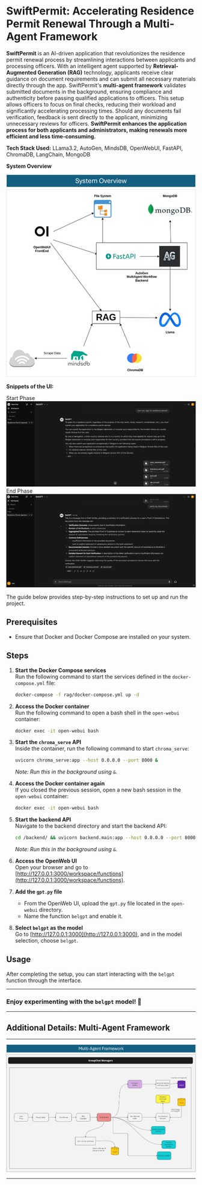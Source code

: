 
# **SwiftPermit:** Accelerating Residence Permit Renewal Through a Multi-Agent Framework

**SwiftPermit** is an AI-driven application that revolutionizes the residence permit renewal process by streamlining interactions between applicants and processing officers. With an intelligent agent supported by **Retrieval-Augmented Generation (RAG)** technology, applicants receive clear guidance on document requirements and can submit all necessary materials directly through the app. SwiftPermit's **multi-agent framework** validates submitted documents in the background, ensuring compliance and authenticity before passing qualified applications to officers. This setup allows officers to focus on final checks, reducing their workload and significantly accelerating processing times. Should any documents fail verification, feedback is sent directly to the applicant, minimizing unnecessary reviews for officers. **SwiftPermit enhances the application process for both applicants and administrators, making renewals more efficient and less time-consuming.**

**Tech Stack Used:** LLama3.2, AutoGen, MindsDB, OpenWebUI, FastAPI, ChromaDB, LangChain, MongoDB

**System Overview**

![System Overview](images/overall_system.png)

**Snippets of the UI:**

Start Phase
![UI Start](images/ui_start.png)
End Phase
![UI End](images/ui_end.png)


The guide below provides step-by-step instructions to set up and run the project.

## Prerequisites

- Ensure that Docker and Docker Compose are installed on your system.

## Steps

1. **Start the Docker Compose services**  
   Run the following command to start the services defined in the `docker-compose.yml` file:
   ```bash
   docker-compose -f rag/docker-compose.yml up -d
   ```

2. **Access the Docker container**  
   Run the following command to open a bash shell in the `open-webui` container:
   ```bash
   docker exec -it open-webui bash
   ```

3. **Start the `chroma_serve` API**  
   Inside the container, run the following command to start `chroma_serve`:
   ```bash
   uvicorn chroma_serve:app --host 0.0.0.0 --port 8000 &
   ```
   _Note: Run this in the background using `&`._

4. **Access the Docker container again**  
   If you closed the previous session, open a new bash session in the `open-webui` container:
   ```bash
   docker exec -it open-webui bash
   ```

5. **Start the backend API**  
   Navigate to the backend directory and start the backend API:
   ```bash
   cd /backend/ && uvicorn backend.main:app --host 0.0.0.0 --port 8000 &
   ```
   _Note: Run this in the background using `&`._

6. **Access the OpenWeb UI**  
   Open your browser and go to [http://127.0.0.1:3000/workspace/functions](http://127.0.0.1:3000/workspace/functions).

7. **Add the `gpt.py` file**  
   - From the OpenWeb UI, upload the `gpt.py` file located in the `open-webui` directory.
   - Name the function `belgpt` and enable it.

8. **Select `belgpt` as the model**  
   Go to [http://127.0.0.1:3000](http://127.0.0.1:3000), and in the model selection, choose `belgpt`.

## Usage

After completing the setup, you can start interacting with the `belgpt` function through the interface.

---

### Enjoy experimenting with the `belgpt` model! 🎉

---
## Additional Details: Multi-Agent Framework
---

![Multi-Agent Framework](images/multi_agent_framework.png)

---
